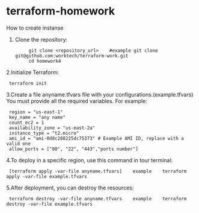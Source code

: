 # terraform-homework
How to create instanse

1. Clone the repository:

            git clone <repository_url>    #example git clone git@github.com:worktech/terraform-work.git
            cd homework4 

2.Initialize Terraform:

     terraform init

3.Create a file anyname.tfvars file with your configurations.(example.tfvars) You must provide all the required variables.  For example:

     region = "us-east-1"
     key_name = "any name"
     count_ec2 = 1
     availability_zone = "us-east-2a"
     instance_type = "t2.micro"
     ami_id = "ami-0d8c288225dc75373" # Example AMI ID, replace with a valid one
     allow_ports = ["80", "22", "443","ports number"]

4.To deploy in a specific region, use this command in tour terminal:


     [terraform apply -var-file anyname.tfvars]    example    terraform apply -var-file example.tfvars

5.After deployment, you can destroy the resources:

     terraform destroy -var-file anyname.tfvars    example    terraform destroy -var-file example.tfvars

